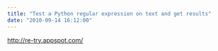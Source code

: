 ```yaml
---
title: "Test a Python regular expression on text and get results"
date: "2010-09-14 16:12:00"
---
```

http://re-try.appspot.com/

